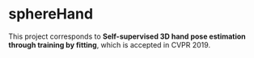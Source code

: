 # sphereHand
This project corresponds to __Self-supervised 3D hand pose estimation through training by fitting__, which is accepted in CVPR 2019.

